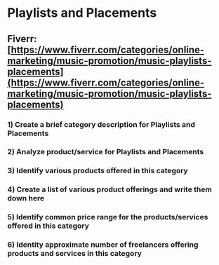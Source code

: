 # Playlists and Placements
## Fiverr: [https://www.fiverr.com/categories/online-marketing/music-promotion/music-playlists-placements](https://www.fiverr.com/categories/online-marketing/music-promotion/music-playlists-placements)
### 1) Create a brief category description for Playlists and Placements
### 2) Analyze product/service for Playlists and Placements
### 3) Identify various products offered in this category
### 4) Create a list of various product offerings and write them down here
### 5) Identify common price range for the products/services offered in this category
### 6) Identity approximate number of freelancers offering products and services in this category
